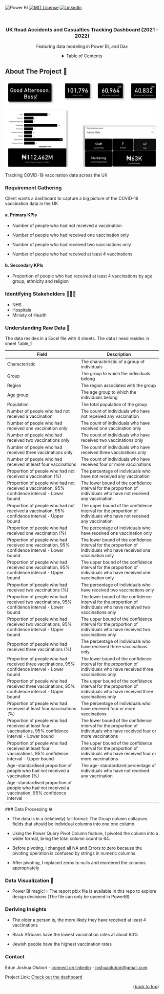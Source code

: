 
<!-- Improved compatibility of back to top link: See: https://github.com/othneildrew/Best-README-Template/pull/73 -->
<a name="readme-top"></a>
<!--
*** Thanks for checking out the Best-README-Template. If you have a suggestion
*** that would make this better, please fork the repo and create a pull request
*** or simply open an issue with the tag "enhancement".
*** Don't forget to give the project a star!
*** Thanks again! Now go create something AMAZING! :D
-->


![Power BI](https://img.shields.io/static/v1?style=for-the-badge&message=Power+BI&color=222222&logo=Power+BI&logoColor=F2C811&label=)
[![MIT License][license-shield]][license-url]
[![LinkedIn][linkedin-shield]][linkedin-url]

[license-shield]: https://img.shields.io/github/license/othneildrew/Best-README-Template.svg?style=for-the-badge
[license-url]: https://github.com/JoshuaOlubori/COVID-19-Vaccination-UK/blob/209cd42deaec81334a18ef4f59affb090356263a/LICENSE.txt
[linkedin-shield]: https://img.shields.io/badge/-LinkedIn-black.svg?style=for-the-badge&logo=linkedin&colorB=555
[linkedin-url]: https://linkedin.com/in/joshua-edun


<!-- PROJECT LOGO -->
<br />
<div align="center">

  <h3 align="center">UK Road Accidents and Casualties Tracking Dashboard (2021 - 2022)</h3>

  <p align="center">
    Featuring data modeling in Power BI, 
    and Dax <br />



<!-- TABLE OF CONTENTS -->
<details>
  <summary>Table of Contents</summary>
  <ul>
    <li><a href="#requirement">Requirement gathering</a></li>
        <li><a href="#stakeholders">Identifying stakeholders</a></li>
        <li> <a href="#raw-data">Understanding raw data</a></li>
        <li><a href="#data-processing">Data processing</a></li> 
<li><a href="#modeling">Data modeling</a></li>
   <li><a href="#visualization">Data visualization</a></li> 
    <li><a href="#insights">Insights</a></li>
    <li><a href="#contact">Contact</a></li>
  </ul>
</details>


<div align="left">
<!-- ABOUT THE PROJECT -->
  
## About The Project 🍪 

![Dashboard](https://github.com/JoshuaOlubori/sql-employee-analysis-a/blob/ddfa9521399eadd8cea5f425101dffd880edaa39/dashboard.PNG)

Tracking COVID-19 vaccination data across the UK
<a name="requirement"/>
### Requirement Gathering

Client wants a dashboard to capture a big picture of the COVID-19 vaccination data in the UK

#### a. Primary KPIs
- Number of people who had not received a vaccination

- Number of people who had received one vaccination only

- Number of people who had received two vaccinations only

- Number of people who had received at least 4 vaccinations



#### b. Secondary KPIs
- Proportion of people who had received at least 4 vaccinations by age group, ethnicity and religion


<!-- -->
  <a name="stakeholders"/>
  
### Identifying Stakeholders 🧑🏽‍💼

- NHS
- Hospitals
- Ministy of Health
  
<a name="raw-data"/>
  
### Understanding Raw Data 🥩

The data resides in a Excel file with 4 sheets. The data I need resides in sheet Table_1
  
| Field | Description |
| ----- | ----------- |
| Characteristic | The characteristic of a group of individuals |
| Group | The group to which the individuals belong |
| Region | The region associated with the group |
| Age group | The age group to which the individuals belong |
| Population | The total population of the group |
| Number of people who had not received a vaccination | The count of individuals who have not received any vaccination |
| Number of people who had received one vaccination only | The count of individuals who have received one vaccination only |
| Number of people who had received two vaccinations only | The count of individuals who have received two vaccinations only |
| Number of people who had received three vaccinations only | The count of individuals who have received three vaccinations only |
| Number of people who had received at least four vaccinations | The count of individuals who have received four or more vaccinations |
| Proportion of people who had not received a vaccination (%) | The percentage of individuals who have not received any vaccination |
| Proportion of people who had not received a vaccination, 95% confidence interval - Lower bound | The lower bound of the confidence interval for the proportion of individuals who have not received any vaccination |
| Proportion of people who had not received a vaccination, 95% confidence interval - Upper bound | The upper bound of the confidence interval for the proportion of individuals who have not received any vaccination |
| Proportion of people who had received one vaccination (%) | The percentage of individuals who have received one vaccination only |
| Proportion of people who had received one vaccination, 95% confidence interval - Lower bound | The lower bound of the confidence interval for the proportion of individuals who have received one vaccination only |
| Proportion of people who had received one vaccination, 95% confidence interval - Upper bound | The upper bound of the confidence interval for the proportion of individuals who have received one vaccination only |
| Proportion of people who had received two vaccinations (%) | The percentage of individuals who have received two vaccinations only |
| Proportion of people who had received two vaccinations, 95% confidence interval - Lower bound | The lower bound of the confidence interval for the proportion of individuals who have received two vaccinations only |
| Proportion of people who had received two vaccinations, 95% confidence interval - Upper bound | The upper bound of the confidence interval for the proportion of individuals who have received two vaccinations only |
| Proportion of people who had received three vaccinations (%) | The percentage of individuals who have received three vaccinations only |
| Proportion of people who had received three vaccinations, 95% confidence interval - Lower bound | The lower bound of the confidence interval for the proportion of individuals who have received three vaccinations only |
| Proportion of people who had received three vaccinations, 95% confidence interval - Upper bound | The upper bound of the confidence interval for the proportion of individuals who have received three vaccinations only |
| Proportion of people who had received at least four vaccinations (%) | The percentage of individuals who have received four or more vaccinations |
| Proportion of people who had received at least four vaccinations, 95% confidence interval - Lower bound | The lower bound of the confidence interval for the proportion of individuals who have received four or more vaccinations |
| Proportion of people who had received at least four vaccinations, 95% confidence interval - Upper bound | The upper bound of the confidence interval for the proportion of individuals who have received four or more vaccinations |
| Age-standardised proportion of people who had not received a vaccination (%) | The age-standardized percentage of individuals who have not received any vaccination |
| Age-standardised proportion of people who had not received a vaccination, 95% confidence interval


  <a name="data-processing"/> 
### Data Processing ⚙️

- The data is in a (relatively) tall format: The Group column collapses fields that should be individual columns into one one column.

- Using the Power Query Pivot Column feature, I pivoted the column into a wider format, bring the total column count to 64.

- Before pivoting, I changed all NA and Errors to zero because the pivoting operation is confused by strings in numeric columns.

- After pivoting, I replaced zeros to nulls and reordered the columns appropriately

 

  <a name="visualization"/>
### Data Visualization 🎨

- Power BI magic!✨ The report pbix file is available in this repo to explore design decisions (The file can only be opened in PowerBI)

  <a name="insights"/>
### Deriving Insights

- The older a person is, the more likely they have received at least 4 vaccinations

- Black Africans have the lowest vaccination rates at about 60%

- Jewish people have the highest vaccination rates
 

<!-- CONTACT  ☎️ -->

  <a name="contact"/>
  
### Contact

Edun Joshua Olubori - [connect on linkedin](https://www.linkedin.com/in/joshua-edun) - joshuaolubori@gmail.com

Project Link: [Check out the dashboard](https://joshuaolubori.my.canva.site/project-00k1)

<p align="right">(<a href="#readme-top">back to top</a>)</p>



